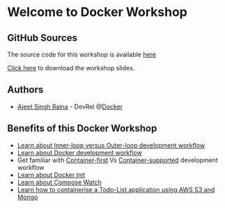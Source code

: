 # Welcome to Docker Workshop


## GitHub Sources

The source code for this workshop is available [here](https://github.com/ajeetraina/wad2024-workshop)

[Click here](https://github.com/ajeetraina/wad2024-workshop/blob/7c4b31c41e1e8b64252bb15859d5bdce18428973/WeAreDevelopers-workshop.pdf) to download the workshop slides.

## Authors

- [Ajeet Singh Raina](https://www.linkedin.com/in/ajeetsraina/) - DevRel @[Docker](https://docker.com)


## Benefits of this Docker Workshop

- [Learn about Inner-loop versus Outer-loop development workflow](lab1/overview.md)
- [Learn about Docker development workflow](lab1/docker-workflow.md)
- Get familiar with [Container-first](lab2/overview) Vs [Container-supported](lab3/overview.md) development workflow
- [Learn about Docker Init](lab1/docker-init.md)
- [Learn about Compose Watch](lab1/compose-watch.md)
- [Learn how to containerise a Todo-List application using AWS S3 and Mongo](lab2/services.md)



